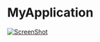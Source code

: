 # MyApplication 
[![ScreenShot](http://www.revotechnik.com/img/software/default.jpg)](https://www.youtube.com/watch?v=rDUh-yolnx4)
